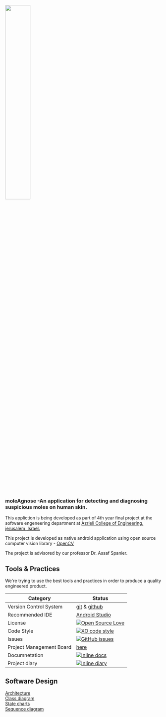 <img src="https://github.com/Oterem/moleAgnose/blob/master/Material/Pics/Application%20screenshots/logo.png" height="40%" width="40%"/>

### moleAgnose -An application for detecting and diagnosing suspicious moles on human skin.

This appliction is being developed as part of 4th year final project at the software engeneering department at [Azrieli College of Engineering, jerusalem, Israel.](http://english.jce.ac.il/)

This project is developed as native android application using open source computer vision library - [OpenCV](https://opencv.org/)

The project is advisored by our professor Dr. Assaf Spanier.

## Tools & Practices
We're trying to use the best tools and practices in order to produce a quality engineered product.


|Category|Status|
|---|---|
| Version Control System| [git](https://git-scm.com/) & [github](https://github.com/) |
| Recommended IDE | [Android Studio](https://developer.android.com/studio/index.html) |
| License | [![Open Source Love](https://badges.frapsoft.com/os/mit/mit.svg?v=102)](https://github.com/Oterem/moleAgnose/blob/master/LICENSE) |
| Code Style | [![XO code style](https://img.shields.io/badge/code_style-XO-5ed9c7.svg)](https://github.com/Oterem/moleAgnose) |
| Issues | [![GitHub issues](https://img.shields.io/github/issues/Oterem/moleAgnose.svg?style=flat)](https://github.com/Oterem/moleAgnose/issues) |
| Project Management Board| [here](https://github.com/Oterem/moleAgnose/projects/1) |
| Documnetation | [![Inline docs](http://inch-ci.org/github/Oterem/moleAgnose.svg?branch=master)](https://github.com/Oterem/moleAgnose/tree/master/Material/docs) |
| Project diary | [![Inline diary](http://inch-ci.org/github/Oterem/moleAgnose.svg?branch=master)](https://github.com/Oterem/moleAgnose/wiki/Project-Diary) |


## Software Design
[Architecture](https://raw.githubusercontent.com/Oterem/moleAgnose/master/Material/Pics/ArchitectureUpdated.jpg)<br/>
[Class diagram](https://raw.githubusercontent.com/Oterem/moleAgnose/master/Material/Pics/uml_updated.PNG)<br/>
[State charts](https://raw.githubusercontent.com/Oterem/moleAgnose/master/Material/Pics/state_charts_updated.jpg) <br/>
[Sequence diagram](https://raw.githubusercontent.com/Oterem/moleAgnose/master/Material/Pics/sequence_chart_Updated.PNG)



